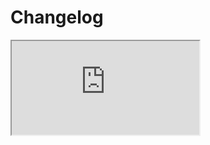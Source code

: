 # Changelog  <a href="https://www.eblasoft.com.tr/espocrm-extension-page/espocrm-kanban-multiple" target="_blank" id="ext-version" data-id="6362632594cb80dd7"></a>

<iframe src="https://crm.eblasoft.com.tr/?entryPoint=changeLog&exId=6362632594cb80dd7" allowfullscreen></iframe>